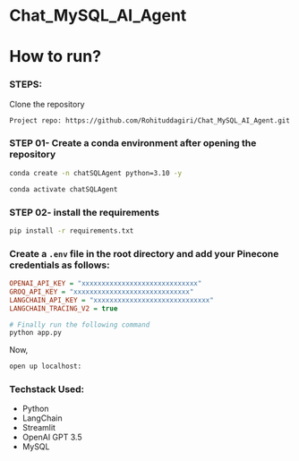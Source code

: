 # Chat_MySQL_AI_Agent

# How to run?
### STEPS:

Clone the repository

```bash
Project repo: https://github.com/Rohituddagiri/Chat_MySQL_AI_Agent.git
```

### STEP 01- Create a conda environment after opening the repository

```bash
conda create -n chatSQLAgent python=3.10 -y
```

```bash
conda activate chatSQLAgent
```

### STEP 02- install the requirements
```bash
pip install -r requirements.txt
```


### Create a `.env` file in the root directory and add your Pinecone credentials as follows:

```ini
OPENAI_API_KEY = "xxxxxxxxxxxxxxxxxxxxxxxxxxxxx"
GROQ_API_KEY = "xxxxxxxxxxxxxxxxxxxxxxxxxxxxx"
LANGCHAIN_API_KEY = "xxxxxxxxxxxxxxxxxxxxxxxxxxxxx"
LANGCHAIN_TRACING_V2 = true
```

```bash
# Finally run the following command
python app.py
```

Now,
```bash
open up localhost:
```


### Techstack Used:

- Python
- LangChain
- Streamlit
- OpenAI GPT 3.5
- MySQL

